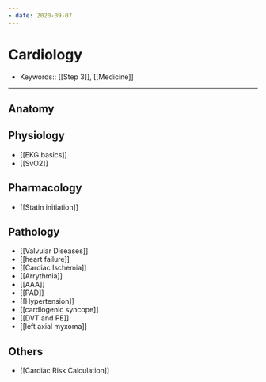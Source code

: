 ```yaml
---
- date: 2020-09-07
---
```


# Cardiology

- Keywords:: [[Step 3]], [[Medicine]]
---

## Anatomy

## Physiology

- [[EKG basics]]
- [[SvO2]]

## Pharmacology

- [[Statin initiation]]

## Pathology

- [[Valvular Diseases]]
- [[heart failure]]
- [[Cardiac Ischemia]]
- [[Arrythmia]]
- [[AAA]]
- [[PAD]]
- [[Hypertension]]
- [[cardiogenic syncope]]
- [[DVT and PE]]
- [[left axial myxoma]]

## Others

- [[Cardiac Risk Calculation]]
